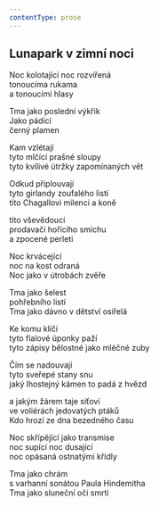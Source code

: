 ```yaml
---
contentType: prose
---
```


## Lunapark v zimní noci

Noc kolotající noc rozvířená  
tonoucíma rukama  
a tonoucími hlasy

Tma jako poslední výkřik  
Jako pádící  
černý plamen

Kam vzlétají  
tyto mlčící prašné sloupy  
tyto kvílivé útržky zapomínaných vět

Odkud připlouvají  
tyto girlandy zoufalého listí  
tito Chagallovi milenci a koně

tito vševědoucí  
prodavači hořícího smíchu  
a zpocené perleti

Noc krvácející  
noc na kost odraná  
Noc jako v útrobách zvěře

Tma jako šelest  
pohřebního listí  
Tma jako dávno v dětství osiřelá

Ke komu klíčí  
tyto fialové úponky paží  
tyto zápisy bělostné jako mléčné zuby

Čím se nadouvají  
tyto sveřepé stany snu  
jaký lhostejný kámen to padá z hvězd

a jakým žárem taje síťoví  
ve voliérách jedovatých ptáků  
Kdo hrozí ze dna bezedného času

Noc skřípějící jako transmise  
noc supící noc dusající  
noc opásaná ostnatými křídly

Tma jako chrám  
s varhanní sonátou Paula Hindemitha  
Tma jako sluneční oči smrti
